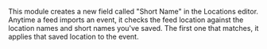 This module creates a new field called "Short Name" in the Locations editor. Anytime a feed imports an event, it checks the feed location against the location names and short names you've saved. The first one that matches, it applies that saved location to the event.